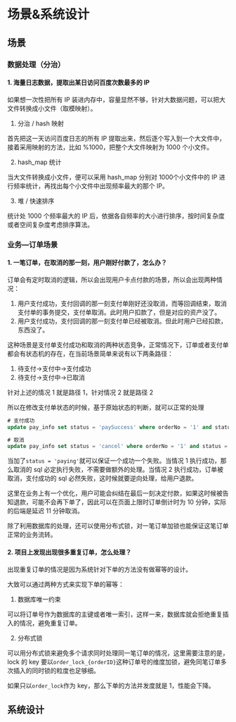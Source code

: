 # 场景&系统设计

## 场景

### 数据处理（分治）

#### 1. 海量日志数据，提取出某日访问百度次数最多的 IP

如果想一次性把所有 IP 装进内存中，容量显然不够，针对大数据问题，可以把大文件转换成小文件（取模映射）。

1. 分治 / hash 映射

首先把这一天访问百度日志的所有 IP 提取出来，然后逐个写入到一个大文件中，接着采用映射的方法，比如 %1000，把整个大文件映射为 1000 个小文件。

2. hash_map 统计

当大文件转换成小文件，便可以采用 hash_map 分别对 1000个小文件中的 IP 进行频率统计，再找出每个小文件中出现频率最大的那个 IP。

3. 堆 / 快速排序

统计处 1000 个频率最大的 IP 后，依据各自频率的大小进行排序，按时间复杂度或者空间复杂度考虑排序算法。

### 业务—订单场景

#### 1. 一笔订单，在取消的那一刻，用户刚好付款了，怎么办？

订单会有定时取消的逻辑，所以会出现用户卡点付款的场景，所以会出现两种情况：

1. 用户支付成功，支付回调的那一刻支付单刚好还没取消，而等回调结束，取消支付单的事务提交，支付单取消。此时用户扣款了，但是对应的资产没了。
2. 用户支付成功，支付回调的那一刻支付单已经被取消。但此时用户已经扣款，东西没了。

这种场景是支付单支付成功和取消的两种状态竞争，正常情况下，订单或者支付单都会有状态机的存在，在当前场景简单来说有以下两条路径：

1. 待支付->支付中->支付成功
2. 待支付->支付中->已取消

针对上述的情况 1 就是路径 1，针对情况 2 就是路径 2

所以在修改支付单状态的时候，基于原始状态的判断，就可以正常的处理

```sql
# 支付成功
update pay_info set status = 'paySuccess' where orderNo = '1' and status = 'paying';

# 取消
update pay_info set status = 'cancel' where orderNo = '1' and status = 'paying';
```

当加了`status = 'paying'`就可以保证一个成功一个失败。当情况 1 执行成功，那么取消的 sql 必定执行失败，不需要做额外的处理。当情况 2 执行成功，订单被取消，支付成功的 sql 必然失败，这时候就要逆向处理，给用户退款。

这里在业务上有一个优化，用户可能会纠结在最后一刻决定付款，如果这时候被告知退款，可能不会再下单了，因此可以在页面上限时订单倒计时为 10 分钟，实际的后端是延迟 11 分钟取消。

除了利用数据库的处理，还可以使用分布式锁，对一笔订单加锁也能保证这笔订单正常的业务流转。

#### 2. 项目上发现出现很多重复订单，怎么处理？

出现重复订单的情况是因为系统针对下单的方法没有做幂等的设计。

大致可以通过两种方式来实现下单的幂等：

1. 数据库唯一约束

可以将订单号作为数据库的主键或者唯一索引，这样一来，数据库就会拒绝重复插入的情况，避免重复订单。

2. 分布式锁

可以用分布式锁来避免多个请求同时处理同一笔订单的情况，这里需要注意的是，lock 的 key 要以`order_lock_{orderID}`这种订单号的维度加锁，避免同笔订单多次插入的同时锁的粒度也足够细。

如果只以`order_lock`作为 key，那么下单的方法并发度就是 1，性能会下降。

## 系统设计